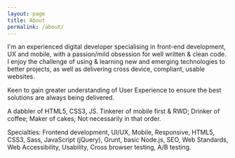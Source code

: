 ```yaml
---
layout: page
title: About
permalink: /about/
---
```


I'm an experienced digital developer specialising in front-end development, UX and mobile, with a passion/mild obsession for well written & clean code. I enjoy the challenge of using & learning new and emerging technologies to better projects, as well as delivering cross device, compliant, usable websites.

Keen to gain greater understanding of User Experience to ensure the best solutions are always being delivered.

A dabbler of HTML5, CSS3, JS. Tinkerer of mobile first &amp; RWD; Drinker of coffee; Maker of cakes; Not necessarily in that order. 

Specialties: Frontend development, UI/UX, Mobile, Responsive, HTML5, CSS3, Sass, JavaScript (jQuery), Grunt, basic Node.js, SEO, Web Standards, Web Accessibility, Usability, Cross browser testing, A/B testing.
